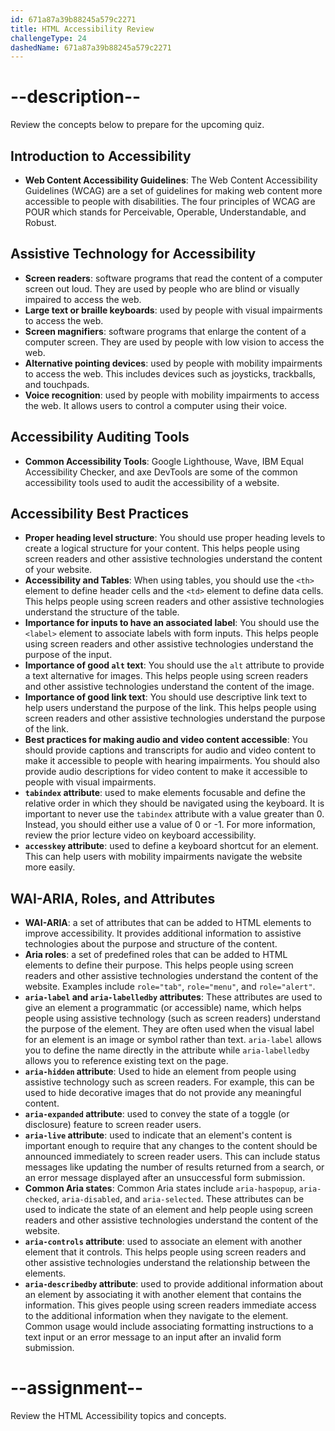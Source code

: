 ```yaml
---
id: 671a87a39b88245a579c2271
title: HTML Accessibility Review
challengeType: 24
dashedName: 671a87a39b88245a579c2271
---
```


# --description--

Review the concepts below to prepare for the upcoming quiz.

## Introduction to Accessibility

- **Web Content Accessibility Guidelines**: The Web Content Accessibility Guidelines (WCAG) are a set of guidelines for making web content more accessible to people with disabilities. The four principles of WCAG are POUR which stands for Perceivable, Operable, Understandable, and Robust.

## Assistive Technology for Accessibility

- **Screen readers**: software programs that read the content of a computer screen out loud. They are used by people who are blind or visually impaired to access the web.
- **Large text or braille keyboards**: used by people with visual impairments to access the web.
- **Screen magnifiers**: software programs that enlarge the content of a computer screen. They are used by people with low vision to access the web.
- **Alternative pointing devices**: used by people with mobility impairments to access the web. This includes devices such as joysticks, trackballs, and touchpads.
- **Voice recognition**: used by people with mobility impairments to access the web. It allows users to control a computer using their voice.

## Accessibility Auditing Tools

- **Common Accessibility Tools**: Google Lighthouse, Wave, IBM Equal Accessibility Checker, and axe DevTools are some of the common accessibility tools used to audit the accessibility of a website.

## Accessibility Best Practices

- **Proper heading level structure**: You should use proper heading levels to create a logical structure for your content. This helps people using screen readers and other assistive technologies understand the content of your website.
- **Accessibility and Tables**: When using tables, you should use the `<th>` element to define header cells and the `<td>` element to define data cells. This helps people using screen readers and other assistive technologies understand the structure of the table.
- **Importance for inputs to have an associated label**: You should use the `<label>` element to associate labels with form inputs. This helps people using screen readers and other assistive technologies understand the purpose of the input.
- **Importance of good `alt` text**: You should use the `alt` attribute to provide a text alternative for images. This helps people using screen readers and other assistive technologies understand the content of the image.
- **Importance of good link text**: You should use descriptive link text to help users understand the purpose of the link. This helps people using screen readers and other assistive technologies understand the purpose of the link.
- **Best practices for making audio and video content accessible**: You should provide captions and transcripts for audio and video content to make it accessible to people with hearing impairments. You should also provide audio descriptions for video content to make it accessible to people with visual impairments.
- **`tabindex` attribute**: used to make elements focusable and define the relative order in which they should be navigated using the keyboard. It is important to never use the `tabindex` attribute with a value greater than 0. Instead, you should either use a value of 0 or -1. For more information, review the prior lecture video on keyboard accessibility.
- **`accesskey` attribute**: used to define a keyboard shortcut for an element. This can help users with mobility impairments navigate the website more easily.

## WAI-ARIA, Roles, and Attributes

- **WAI-ARIA**: a set of attributes that can be added to HTML elements to improve accessibility. It provides additional information to assistive technologies about the purpose and structure of the content.
- **Aria roles**: a set of predefined roles that can be added to HTML elements to define their purpose. This helps people using screen readers and other assistive technologies understand the content of the website. Examples include `role="tab"`, `role="menu"`, and `role="alert"`.
- **`aria-label` and `aria-labelledby` attributes**: These attributes are used to give an element a programmatic (or accessible) name, which helps people using assistive technology (such as screen readers) understand the purpose of the element. They are often used when the visual label for an element is an image or symbol rather than text. `aria-label` allows you to define the name directly in the attribute while `aria-labelledby` allows you to reference existing text on the page.
- **`aria-hidden` attribute**: Used to hide an element from people using assistive technology such as screen readers. For example, this can be used to hide decorative images that do not provide any meaningful content.
- **`aria-expanded` attribute**: used to convey the state of a toggle (or disclosure) feature to screen reader users.
- **`aria-live` attribute**: used to indicate that an element's content is important enough to require that any changes to the content should be announced immediately to screen reader users. This can include status messages like updating the number of results returned from a search, or an error message displayed after an unsuccessful form submission.
- **Common Aria states**: Common Aria states include `aria-haspopup`, `aria-checked`, `aria-disabled`, and `aria-selected`. These attributes can be used to indicate the state of an element and help people using screen readers and other assistive technologies understand the content of the website.
- **`aria-controls` attribute**: used to associate an element with another element that it controls. This helps people using screen readers and other assistive technologies understand the relationship between the elements.
- **`aria-describedby` attribute**: used to provide additional information about an element by associating it with another element that contains the information. This gives people using screen readers immediate access to the additional information when they navigate to the element. Common usage would include associating formatting instructions to a text input or an error message to an input after an invalid form submission.

# --assignment--

Review the HTML Accessibility topics and concepts.
